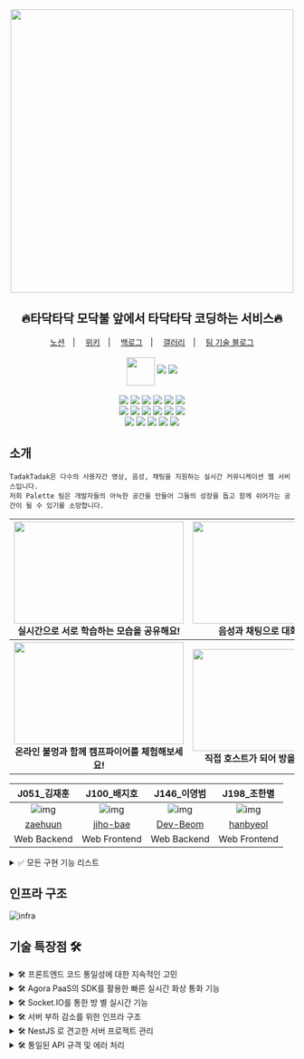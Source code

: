 <div align="center">
  <img src="https://user-images.githubusercontent.com/66074802/139232831-0cb3c8e9-7883-4c64-8aa5-a6cd24a7e7f6.png" width="500">  
  <h2>🔥타닥타닥 모닥불 앞에서 타닥타닥 코딩하는 서비스🔥</h2>
  <a href="https://painted-albatross-4c9.notion.site/bf8781900de84dfc9652697dda563767">노션</a>　|　
  <a href="https://github.com/boostcampwm-2021/web15-TadakTadak/wiki">위키</a>　|　
  <a href="https://docs.google.com/spreadsheets/d/1CU1PgQIW_dnDCA-VG4ktHpzJs4md3HHGEevrcdp1MXc/edit#gid=0">백로그</a>　|　
  <a href="https://painted-albatross-4c9.notion.site/fd520bbe4d9247c0babe86b15369ae25">갤러리</a>　|　
  <a href="https://painted-albatross-4c9.notion.site/af1a44107c3b404baf1e26e360a274a7?v=63720520fb6941bbbff8534a82098309">팀 기술 블로그</a>
  <br><br>
  <img style="vertical-align:middle" src="https://user-images.githubusercontent.com/66074802/139094873-47da92d6-ebd3-4307-b83e-08d6a648a62b.png" width="50"> 
  <a href="https://hits.seeyoufarm.com"><img src="https://hits.seeyoufarm.com/api/count/incr/badge.svg?url=https%3A%2F%2Fgithub.com%2Fboostcampwm-2021%2Fweb15-TadakTadak&count_bg=%23FF2B03&title_bg=%23555555&icon=&icon_color=%23E7E7E7&title=hits&edge_flat=false"/></a> 
  <img src="https://img.shields.io/badge/release-0.2.3-339933">  
<!--   <img src="https://github.com/boostcampwm-2021/web15-TadakTadak/actions/workflows/<WORKFLOW_FILE>/badge.svg">   -->
  <br><br>
</div>
<div align="center">
  <img src="https://img.shields.io/badge/node-16.13.0-339933?logo=node.js"> 
  <img src="https://img.shields.io/badge/NestJS-8.0.0-E0234E?logo=NestJS"> 
  <img src="https://img.shields.io/badge/TypeScript-4.4.3-3178C6?logo=typescript"> 
  <img src="https://img.shields.io/badge/React-17.0.0-61DAFB?logo=React"> 
  <img src="https://img.shields.io/badge/Docker-20.10.7-2496ED?logo=Docker"> 
  <img src="https://img.shields.io/badge/Nginx-1.10.3-009639?logo=Nginx"> 
</div>

<div align="center">
  <img src="https://img.shields.io/badge/ESLint-0.0.0-4B32C3?logo=ESLint"> 
  <img src="https://img.shields.io/badge/Prettier-0.0.0-F7B93E?logo=Prettier"> 
  <img src="https://img.shields.io/badge/Babel-0.0.0-F9DC3E?logo=Babel"> 
  <img src="https://img.shields.io/badge/npm-0.0.0-CB3837?logo=npm"> 
  <img src="https://img.shields.io/badge/Styled_Components-0.0.0-DB7093?logo=styled-components"> 
  <img src="https://img.shields.io/badge/Webpack-0.0.0-8DD6F9?logo=Webpack"> 
</div>
<div align="center">
<!--   <img src="https://img.shields.io/badge/GitHub_Actions-0.0.0-2088FF?logo=GitHub Actions">  -->
  <img src="https://img.shields.io/badge/MySQL-5.7.33-4479A1?logo=MySQL"> 
  <img src="https://img.shields.io/badge/Redis-4.0.9-DC382D?logo=Redis"> 
  <img src="https://img.shields.io/badge/Socket.io-4.3.2-010101?logo=Socket.io"> 
<!--   <img src="https://img.shields.io/badge/Ubuntu-0.0.0-E95420?logo=Ubuntu">  -->
  <img src="https://img.shields.io/badge/Naver_Cloud_Platform-ffffff?logo=Naver"> 
  <img src="https://img.shields.io/badge/Agora-007AFF"> 
</div>

## 소개
```
TadakTadak은 다수의 사용자간 영상, 음성, 채팅을 지원하는 실시간 커뮤니케이션 웹 서비스입니다.   
저희 Palette 팀은 개발자들의 아늑한 공간을 만들어 그들의 성장을 돕고 함께 쉬어가는 공간이 될 수 있기를 소망합니다. 
```
<div align="center">
<table>
<thead>
  <tr>
    <th>
      <div>
        <img src="https://s3.us-west-2.amazonaws.com/secure.notion-static.com/a43aef04-7e58-4209-bb4b-42ee991d58ba/%E1%84%92%E1%85%AA%E1%84%86%E1%85%A7%E1%86%AB_%E1%84%80%E1%85%B5%E1%84%85%E1%85%A9%E1%86%A8_2021-11-24_%E1%84%8B%E1%85%A9%E1%84%92%E1%85%AE_6.12.00_%281%29.gif?X-Amz-Algorithm=AWS4-HMAC-SHA256&X-Amz-Content-Sha256=UNSIGNED-PAYLOAD&X-Amz-Credential=AKIAT73L2G45EIPT3X45%2F20211203%2Fus-west-2%2Fs3%2Faws4_request&X-Amz-Date=20211203T193331Z&X-Amz-Expires=86400&X-Amz-Signature=25f2809eacde901ce6d3b0db665d3282bc61727521bf25cba513b271acd3a72b&X-Amz-SignedHeaders=host&response-content-disposition=filename%20%3D%22%25E1%2584%2592%25E1%2585%25AA%25E1%2584%2586%25E1%2585%25A7%25E1%2586%25AB%2520%25E1%2584%2580%25E1%2585%25B5%25E1%2584%2585%25E1%2585%25A9%25E1%2586%25A8%25202021-11-24%2520%25E1%2584%258B%25E1%2585%25A9%25E1%2584%2592%25E1%2585%25AE%25206.12.00%2520%281%29.gif%22&x-id=GetObject" width="300" height="180">
      </div>
      실시간으로 서로 학습하는 모습을 공유해요!
    </th>
    <th>
      <div>
        <img src="https://user-images.githubusercontent.com/66074802/144662748-ef6b95fd-24d4-49ea-a11e-0f47821fc46a.gif" width="300" height="180">
      </div>
      음성과 채팅으로 대화를 나눠요!
    </th>
  </tr>
</thead>
  <tr>
    <th>
      <div>
        <img src="https://s3.us-west-2.amazonaws.com/secure.notion-static.com/178d6b75-f362-4cb6-bc5b-7954cd9b85c9/%E1%84%92%E1%85%AA%E1%84%86%E1%85%A7%E1%86%AB-%E1%84%80%E1%85%B5%E1%84%85%E1%85%A9%E1%86%A8-2021-11-26-%E1%84%8B%E1%85%A9%E1%84%92%E1%85%AE-3.37.37.gif?X-Amz-Algorithm=AWS4-HMAC-SHA256&X-Amz-Content-Sha256=UNSIGNED-PAYLOAD&X-Amz-Credential=AKIAT73L2G45EIPT3X45%2F20211203%2Fus-west-2%2Fs3%2Faws4_request&X-Amz-Date=20211203T193459Z&X-Amz-Expires=86400&X-Amz-Signature=bb6c2301eb5999c002cda9f3abbccc42b85c9f4ec59419652b7b9195293ed08c&X-Amz-SignedHeaders=host&response-content-disposition=filename%20%3D%22%25E1%2584%2592%25E1%2585%25AA%25E1%2584%2586%25E1%2585%25A7%25E1%2586%25AB-%25E1%2584%2580%25E1%2585%25B5%25E1%2584%2585%25E1%2585%25A9%25E1%2586%25A8-2021-11-26-%25E1%2584%258B%25E1%2585%25A9%25E1%2584%2592%25E1%2585%25AE-3.37.37.gif%22&x-id=GetObject" width="300" height="180">
      </div>
      온라인 불멍과 함께 캠프파이어를 체험해보세요!
    </th>
    <th>
      <div>
       <img src="https://s3.us-west-2.amazonaws.com/secure.notion-static.com/27e4b368-7e3c-4ea9-8992-00a2bdc76211/%E1%84%92%E1%85%AA%E1%84%86%E1%85%A7%E1%86%AB_%E1%84%80%E1%85%B5%E1%84%85%E1%85%A9%E1%86%A8_2021-11-24_%E1%84%8B%E1%85%A9%E1%84%92%E1%85%AE_6.14.23_%281%29.gif?X-Amz-Algorithm=AWS4-HMAC-SHA256&X-Amz-Content-Sha256=UNSIGNED-PAYLOAD&X-Amz-Credential=AKIAT73L2G45EIPT3X45%2F20211203%2Fus-west-2%2Fs3%2Faws4_request&X-Amz-Date=20211203T193515Z&X-Amz-Expires=86400&X-Amz-Signature=31d1fe9b0089beda5dcaa388dc38ad9e3d7c35dea3c023057d2322e3c5f247a6&X-Amz-SignedHeaders=host&response-content-disposition=filename%20%3D%22%25E1%2584%2592%25E1%2585%25AA%25E1%2584%2586%25E1%2585%25A7%25E1%2586%25AB%2520%25E1%2584%2580%25E1%2585%25B5%25E1%2584%2585%25E1%2585%25A9%25E1%2586%25A8%25202021-11-24%2520%25E1%2584%258B%25E1%2585%25A9%25E1%2584%2592%25E1%2585%25AE%25206.14.23%2520%281%29.gif%22&x-id=GetObject" width="300" height="180">
      </div>
       직접 호스트가 되어 방을 운영해보세요!
    </th>
  </tr>
</tbody>
</table>
 
 

| J051_김재훈 | J100_배지호 | J146_이영범 | J198_조한별 |
|:--------:|:--------:|:--------:|:--------:|
| ![img](https://avatars.githubusercontent.com/u/51132077?s=120&v=4) | ![img](https://avatars.githubusercontent.com/u/67041709?s=120&v=4) | ![img](https://avatars.githubusercontent.com/u/66074802?s=120&v=4) | ![img](https://avatars.githubusercontent.com/u/78056880?s=120&v=4)     |
| [zaehuun](https://github.com/zaehuun) | [jiho-bae](https://github.com/jiho-bae) | [Dev-Beom](https://github.com/Dev-Beom) | [hanbyeol](https://github.com/Narastro) |
| Web Backend | Web Frontend | Web Backend | Web Frontend |
  
  </div>

<details>
<summary>✅ 모든 구현 기능 리스트</summary>
<br>
  
**메인 페이지**

- 배치 작업을 통해 만들어진 방문자수 조회
- 디바운싱을 이용한 실시간 검색
- 페이지네이션 + 무한스크롤링 적용

**마이 페이지**

- 아바타 업로드, 삭제 기능
- 유저정보 수정 가능
- 월별 출석 통계
- 불탄 잔디로 일일 접속 기록 확인

**타닥타닥 방**

- 채팅
- 영상 스트림 전체화면으로 보기
- 음성 통화
- 영상 통화
- 화면 공유
- 실시간 사용자 상태 반영(추방, 입장, 퇴장)

**캠프파이어 방**

- 채팅
- 음성 통화
- 모닥불 배경 음악
- 모닥불 애니메이션
- 실시간 사용자 상태 반영(추방, 입장, 퇴장)

**그리고 숨겨진 이스터에그**
</details>

## 인프라 구조
![infra](https://user-images.githubusercontent.com/66074802/141459748-2d7b50ed-04d6-45e7-a42e-43e24c993fae.png)

## 기술 특장점 🛠
<details>
<summary>🛠 프론트엔드 코드 통일성에 대한 지속적인 고민</summary>
<br>

**협업 및 분업**을 원활하게 하기 위해 개발 시 **통일성**을 부여하고자 많이 고민했어요.

- **TypeScript, eslint, prettier** 덕분에 버그를 예방하고 협업 생산성을 높일 수 있었어요.
- 프로젝트의 **매직 넘버는 분리**해서 한 곳에서 관리하도록 했어요.
- 별도의 fetcher 함수를 만들어 **API 요청에 대한 처리를 통일**시켰어요.
- 덕분에 응답 다음 작업이나 에러 발생시에도 통일된 작업을 수행할 수 있었어요.  
- CSS 작업시에도 **Theme**에 선언한 변수를 이용하도록 협의하여 통일성을 부여했어요.
- 그 외 통일해야 할 부분을 발견하면 즉시 함께 고민하고 실행했어요.
  
</details>

<details>
<summary>🛠 Agora PaaS의 SDK를 활용한 빠른 실시간 화상 통화 기능</summary>
<br>

다중 사용자 이용에 적합한 **미디어 서버 방식**으로 고화질의 **화상**, **음성** 및 **화면 공유**를 제공해요
- **P2P방식**의 Mesh구조는 다중 사용자가 이용하기에 **부적합**하다고 판단했어요
- 미디어 서버를 **구축**하기에는 **서버 인프라**가 **부족**하다고 판단했어요
- **Agora Paas**가 제공하는 미디어 서버를 이용하여 **실시간 고화질 영상 및 음성**을 제공해요
  
</details>

<details>
<summary>🛠 Socket.IO를 통한 방 별 실시간 기능</summary>
<br>
  
Agora SDK에서 영상과 음성 관리에 대한 처리를 담당해줬지만, 추가로 소켓을 도입했어요.
실시간으로 방 별 **인원을 관리**하고, 입장한 사용자들이 **채팅**을 통해서도 의사소통을 해야하기 때문이에요.
많은 방들이 존재하고 각 방마다 소켓 통신이 필요하기 때문에, **별도의 소켓 서버**를 만들었어요.
- REST API와 소켓을 통한 검증으로 정해진 인원과 검증된 사용자들이 방에 입장할 수 있어요.
- 방에 입장하면 참가한 사용자들의 목록을 볼 수 있어요.
- 음성채팅이 부담스러운 사용자들은 채팅방을 통해 의사소통 할 수 있어요.

</details>

<details>
<summary>🛠 서버 부하 감소를 위한 인프라 구조</summary>
<br>
  
소켓 서버를 **스케일 아웃**을 통해 방·채팅과 관련된 주요 실시간 기능의 성능 저하를 개선하고 싶었어요.
서버 어플리케이션이 늘어남에 따라서 소켓 데이터를 주고받을 수 있는 **클러스터링 서버**가 필요했어요.
소켓 서버 역할은 **데이터 검증과 목적지로의 전달**이였어서 **데이터를 영구적으로 저장할 필요가 없었**어요.
그래서 **입력, 삭제 속도**가 빠른 인메모리 데이터베이스인 **Redis**를 선정했어요.

Redis의 **Pub/Sub 기능**을 사용해 소켓간의 메시지를 **클러스터링**해요. 또한 하나의 인스턴스에서 도커로 여러개의 애플리케이션을 관리하고있어요. **Nginx Reverse Proxy**를 통해 다수의 컨테이너를 바인딩해 **로드밸런싱**을 해줘요.
  
</details>

<details>
<summary>🛠 NestJS 로 견고한 서버 프로젝트 관리</summary>
<br>
  
**확장성, 느슨한 결합, 쉬운 유지관리**를 위해 아키텍처를 제공해주는 NestJS를 선택했어요.
- 프로젝트의 구조를 잡아줘 **생산성**을 향상시켜줘요.
- 매일 새롭게 바뀐 코드를 봐야하기 때문에 **데코레이터로 가독성**을 챙겼어요.
- **제약사항**이 늘어났지만 **통일성**이 생겼어요.
- **공식문서가 친절**하고, **커뮤니티도 활발**해요. 도움을 많이 받아 공부해 적용하기 수월했어요.
  
</details>

<details>
<summary>🛠 통일된 API 규격 및 에러 처리</summary>
<br>
  
클라이언트의 **효율적인 API 요청 처리**를 위해 서버는 **일관적인 형태의 API 응답**을 제공해줘요.
- NestJS의 **Interceptor**와 **Filter**를 활용해 모든 요청과 응답을 관리해요.
- **Interceptor**는 각 API가 처리한 API 응답을 **원하는 형태로 매핑** 해줘요.
- 모든 API 응답은 **상태 코드**, **API 결과**, **메세지**를 하나의 API 응답 형태로 정해 사용하고 있어요.
- **Filter**는 각 API에서 발생한 예외 응답을 **원하는 형태로 매핑** 해줘요.
- 모든 예외 응답은 **상태 코드**, **시간**, **예외 발생 경로**, **메세지**를 하나의 예외 응답 형태로 정해 사용하고 있어요.
  
</details>
